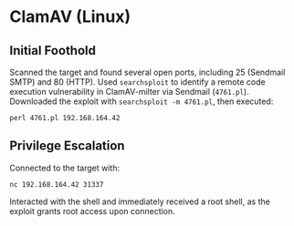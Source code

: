 # ClamAV (Linux)

## Initial Foothold

Scanned the target and found several open ports, including 25 (Sendmail SMTP) and 80 (HTTP). Used `searchsploit` to identify a remote code execution vulnerability in ClamAV-milter via Sendmail (`4761.pl`). Downloaded the exploit with `searchsploit -m 4761.pl`, then executed:

    perl 4761.pl 192.168.164.42

## Privilege Escalation

Connected to the target with:

    nc 192.168.164.42 31337

Interacted with the shell and immediately received a root shell, as the exploit grants root access upon connection.
